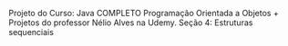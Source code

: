 Projeto do Curso: Java COMPLETO Programação Orientada a Objetos + Projetos do professor Nélio Alves na Udemy.
Seção 4: Estruturas sequenciais
